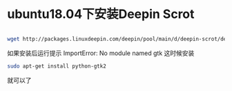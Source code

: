 # ubuntu18.04下安装Deepin Scrot

```bash

wget http://packages.linuxdeepin.com/deepin/pool/main/d/deepin-scrot/deepin-scrot_2.0-0deepin_all.deb sudo dpkg -i deepin-scrot_2.0-0deepin_all.deb

```

如果安装后运行提示 ImportError: No module named gtk 这时候安装
```bash
sudo apt-get install python-gtk2
```
就可以了